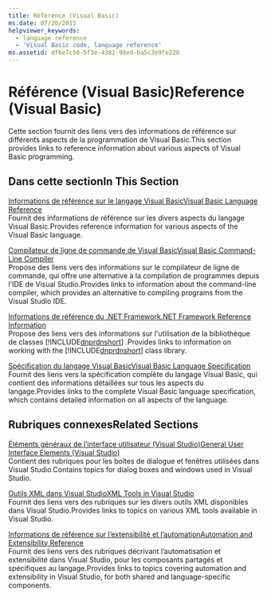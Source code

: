 ```yaml
---
title: Référence (Visual Basic)
ms.date: 07/20/2015
helpviewer_keywords:
  - language reference
  - 'Visual Basic code, language reference'
ms.assetid: df6e7c50-5f3e-4381-98ed-ba5c3e9fe228
---
```

# <a name="reference-visual-basic"></a><span data-ttu-id="8abe8-102">Référence (Visual Basic)</span><span class="sxs-lookup"><span data-stu-id="8abe8-102">Reference (Visual Basic)</span></span>
<span data-ttu-id="8abe8-103">Cette section fournit des liens vers des informations de référence sur différents aspects de la programmation de Visual Basic.</span><span class="sxs-lookup"><span data-stu-id="8abe8-103">This section provides links to reference information about various aspects of Visual Basic programming.</span></span>  
  
## <a name="in-this-section"></a><span data-ttu-id="8abe8-104">Dans cette section</span><span class="sxs-lookup"><span data-stu-id="8abe8-104">In This Section</span></span>  
 [<span data-ttu-id="8abe8-105">Informations de référence sur le langage Visual Basic</span><span class="sxs-lookup"><span data-stu-id="8abe8-105">Visual Basic Language Reference</span></span>](../../visual-basic/language-reference/index.md)  
 <span data-ttu-id="8abe8-106">Fournit des informations de référence sur les divers aspects du langage Visual Basic.</span><span class="sxs-lookup"><span data-stu-id="8abe8-106">Provides reference information for various aspects of the Visual Basic language.</span></span>  
  
 [<span data-ttu-id="8abe8-107">Compilateur de ligne de commande de Visual Basic</span><span class="sxs-lookup"><span data-stu-id="8abe8-107">Visual Basic Command-Line Compiler</span></span>](../../visual-basic/reference/command-line-compiler/index.md)  
 <span data-ttu-id="8abe8-108">Propose des liens vers des informations sur le compilateur de ligne de commande, qui offre une alternative à la compilation de programmes depuis l'IDE de Visual Studio.</span><span class="sxs-lookup"><span data-stu-id="8abe8-108">Provides links to information about the command-line compiler, which provides an alternative to compiling programs from the Visual Studio IDE.</span></span>  
  
 [<span data-ttu-id="8abe8-109">Informations de référence du .NET Framework</span><span class="sxs-lookup"><span data-stu-id="8abe8-109">.NET Framework Reference Information</span></span>](../../visual-basic/reference/net-framework-reference-information.md)  
 <span data-ttu-id="8abe8-110">Propose des liens vers des informations sur l'utilisation de la bibliothèque de classes [!INCLUDE[dnprdnshort](~/includes/dnprdnshort-md.md)] .</span><span class="sxs-lookup"><span data-stu-id="8abe8-110">Provides links to information on working with the [!INCLUDE[dnprdnshort](~/includes/dnprdnshort-md.md)] class library.</span></span>  
  
 [<span data-ttu-id="8abe8-111">Spécification du langage Visual Basic</span><span class="sxs-lookup"><span data-stu-id="8abe8-111">Visual Basic Language Specification</span></span>](../../visual-basic/reference/language-specification/index.md)  
 <span data-ttu-id="8abe8-112">Fournit des liens vers la spécification complète du langage Visual Basic, qui contient des informations détaillées sur tous les aspects du langage.</span><span class="sxs-lookup"><span data-stu-id="8abe8-112">Provides links to the complete Visual Basic language specification, which contains detailed information on all aspects of the language.</span></span>  
  
## <a name="related-sections"></a><span data-ttu-id="8abe8-113">Rubriques connexes</span><span class="sxs-lookup"><span data-stu-id="8abe8-113">Related Sections</span></span>  
 [<span data-ttu-id="8abe8-114">Éléments généraux de l’interface utilisateur (Visual Studio)</span><span class="sxs-lookup"><span data-stu-id="8abe8-114">General User Interface Elements (Visual Studio)</span></span>](/visualstudio/ide/reference/general-user-interface-elements-visual-studio)  
 <span data-ttu-id="8abe8-115">Contient des rubriques pour les boîtes de dialogue et fenêtres utilisées dans Visual Studio.</span><span class="sxs-lookup"><span data-stu-id="8abe8-115">Contains topics for dialog boxes and windows used in Visual Studio.</span></span>  
  
 [<span data-ttu-id="8abe8-116">Outils XML dans Visual Studio</span><span class="sxs-lookup"><span data-stu-id="8abe8-116">XML Tools in Visual Studio</span></span>](/visualstudio/xml-tools/xml-tools-in-visual-studio)  
 <span data-ttu-id="8abe8-117">Fournit des liens vers des rubriques sur les divers outils XML disponibles dans Visual Studio.</span><span class="sxs-lookup"><span data-stu-id="8abe8-117">Provides links to topics on various XML tools available in Visual Studio.</span></span>  
  
 [<span data-ttu-id="8abe8-118">Informations de référence sur l’extensibilité et l’automation</span><span class="sxs-lookup"><span data-stu-id="8abe8-118">Automation and Extensibility Reference</span></span>](/visualstudio/extensibility/extensibility-in-visual-studio)  
 <span data-ttu-id="8abe8-119">Fournit des liens vers des rubriques décrivant l’automatisation et extensibilité dans Visual Studio, pour les composants partagés et spécifiques au langage.</span><span class="sxs-lookup"><span data-stu-id="8abe8-119">Provides links to topics covering automation and extensibility in Visual Studio, for both shared and language-specific components.</span></span>
